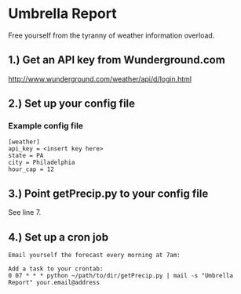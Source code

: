 # Umbrella Report

Free yourself from the tyranny of weather information overload.

## 1.) Get an API key from Wunderground.com
http://www.wunderground.com/weather/api/d/login.html

## 2.) Set up your config file

### Example config file
    [weather]
    api_key = <insert key here>
    state = PA
    city = Philadelphia
    hour_cap = 12  

## 3.) Point getPrecip.py to your config file
See line 7.

## 4.) Set up a cron job
    Email yourself the forecast every morning at 7am:

    Add a task to your crontab:
    0 07 * * * python ~/path/to/dir/getPrecip.py | mail -s "Umbrella Report" your.email@address
